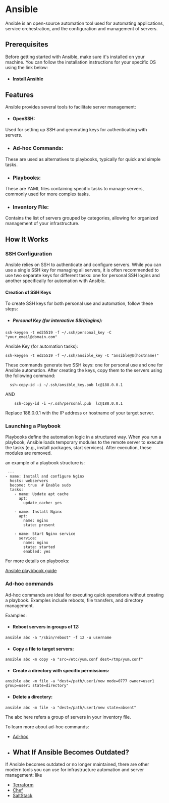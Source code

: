 # Ansible

Ansible is an open-source automation tool used for automating applications, service orchestration, and the configuration and management of servers.

## Prerequisites

Before getting started with Ansible, make sure it's installed on your machine. You can follow the installation instructions for your specific OS using the link below:

- #### [Install Ansible](https://spacelift.io/blog/how-to-install-ansible)

## Features

Ansible provides several tools to facilitate server management:

 - #### OpenSSH:
  Used for setting up SSH and generating keys for authenticating with servers.

  - ###  Ad-hoc Commands: 
  These are used as alternatives to playbooks, typically for quick and simple tasks.

- ### Playbooks:
 These are YAML files containing specific tasks to manage servers, commonly used for more complex tasks.

 - ###   Inventory File:
  Contains the list of servers grouped by categories, allowing for organized management of your infrastructure.

## How It Works

### SSH Configuration

Ansible relies on SSH to authenticate and configure servers. While you can use a single SSH key for managing all servers, it is often recommended to use two separate keys for different tasks: one for personal SSH logins and another specifically for automation with Ansible.

#### Creation of SSH Keys

To create SSH keys for both personal use and automation, follow these steps:

 - ##### Personal Key (for interactive SSH/logins):
```
ssh-keygen -t ed25519 -f ~/.ssh/personal_key -C "your_email@domain.com"
```
Ansible Key (for automation tasks):

    ssh-keygen -t ed25519 -f ~/.ssh/ansible_key -C "ansible@$(hostname)"

These commands generate two SSH keys: one for personal use and one for Ansible automation. After creating the keys, copy them to the servers using the following command:

``` 
  ssh-copy-id -i ~/.ssh/ansible_key.pub lc@188.0.0.1

```
AND 
```
    ssh-copy-id -i ~/.ssh/personal.pub  lc@188.0.0.1
  ```

Replace 188.0.0.1 with the IP address or hostname of your target server.

### Launching a Playbook

Playbooks define the automation logic in a structured way. When you run a playbook, Ansible loads temporary modules to the remote server to execute the tasks (e.g., install packages, start services). After execution, these modules are removed.


an example of a playbook structure is: 

```
 ---
- name: Install and configure Nginx
  hosts: webservers
  become: true  # Enable sudo
  tasks:
    - name: Update apt cache
      apt:
        update_cache: yes

    - name: Install Nginx
      apt:
        name: nginx
        state: present

    - name: Start Nginx service
      service:
        name: nginx
        state: started
        enabled: yes
```
For more details on playbooks:

[Ansible playbbook guide](https://docs.ansible.com/ansible/latest/playbook_guide/playbooks_intro.html)

### Ad-hoc commands 

Ad-hoc commands are ideal for executing quick operations without creating a playbook. Examples include reboots, file transfers, and directory management.


Examples:

- #### Reboot servers in groups of 12:

```
ansible abc -a "/sbin/reboot" -f 12 -u username
```
- #### Copy a file to target servers:

```
ansible abc -m copy -a "src=/etc/yum.conf dest=/tmp/yum.conf"
```

- #### Create a directory with specific permissions:

```
ansible abc -m file -a "dest=/path/user1/new mode=0777 owner=user1 group=user1 state=directory"
```

- #### Delete a directory:

```  
ansible abc -m file -a "dest=/path/user1/new state=absent"
```

The abc here refers a group of servers in your inventory file.


To learn more about  ad-hoc commands:

- [Ad-hoc](https://docs.ansible.com/ansible/2.8/user_guide/intro_adhoc.html)


- ## What If Ansible Becomes Outdated?

If Ansible becomes outdated or no longer maintained, there are other modern tools you can use for infrastructure automation and server management: like 

- [Terraform](https://developer.hashicorp.com/terraform)
- [Chef](https://docs.chef.io/manage/)
- [SaltStack](https://github.com/saltstack/salt)
